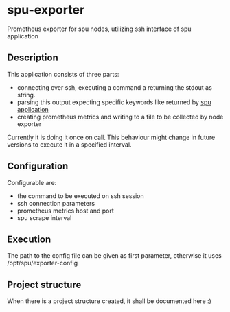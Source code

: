 # spu-exporter
Prometheus exporter for spu nodes, utilizing ssh interface of spu application

## Description

This application consists of three parts:
 - connecting over ssh, executing a command a returning the stdout as string.
 - parsing this output expecting specific keywords like returned by [spu application](https://www.applicata.bg/jnspu.html)
 - creating prometheus metrics and writing to a file to be collected by node exporter
 
Currently it is doing it once on call. This behaviour might change in future versions to execute it in a specified interval.

## Configuration

Configurable are:
 - the command to be executed on ssh session
 - ssh connection parameters
 - prometheus metrics host and port
 - spu scrape interval

## Execution

The path to the config file can be given as first parameter, otherwise it uses /opt/spu/exporter-config

## Project structure

When there is a project structure created, it shall be documented here :)